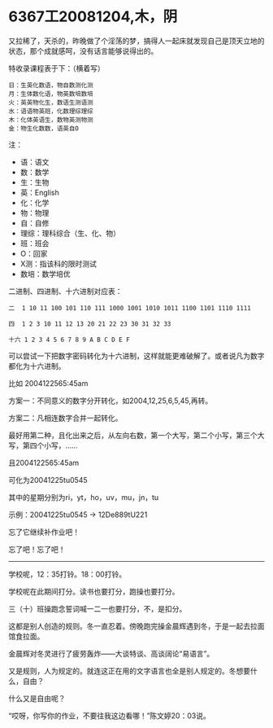 # 6367工20081204,木，阴

又拉稀了，天杀的，昨晚做了个淫荡的梦，搞得人一起床就发现自己是顶天立地的状态，那个成就感呵，没有话言能够说得出的。

特收录课程表于下：（横着写）

    日：生英化数语，物自数测化测
    月：生体数化语，物英数培数培
    火：英英物化生，数语生测语测
    水：语语物英班，化数理综理综
    木：化体英语生，数物英测物测
    金：物生化数数，语英自O

注：

- 语：语文
- 数：数学
- 生：生物
- 英：English
- 化：化学
- 物：物理
- 自：自修
- 理综：理科综合（生、化、物）
- 班：班会
- O：回家
- X测：指该科的限时测试
- 数培：数学培优

二进制、四进制、十六进制对应表：

    二  1 10 11 100 101 110 111 1000 1001 1010 1011 1100 1101 1110 1111

    四  1 2 3 10 11 12 13 20 21 22 23 30 31 32 33

    十六 1 2 3 4 5 6 7 8 9 A B C D E F
    
可以尝试一下把数字密码转化为十六进制，这样就能更难破解了。或者说凡为数字都化为十六进制。

比如 2004122565:45am

方案一：不同意义的数字分开转化，如2004,12,25,6,5,45,再转。

方案二：凡相连数字合并一起转化。

最好用第二种，且化出来之后，从左向右数，第一个大写，第二个小写，第三个大写，第四个小写，……

且2004122565:45am

可化为20041225tu0545

其中的星期分别为ri，yt，ho，uv，mu，jn，tu

示例：20041225tu0545 -> 12De889tU221

忘了它继续补作业吧！

忘了吧！忘了吧！

----

学校呢，12：35打铃。18：00打铃。

学校呢在此期间打分。读书也要打分，跑操也要打分。

三（十）班操跑念誓词喊一二一也要打分，不，是扣分。

这都是别人创造的规则。冬一直忍着。傍晚跑完操金晨辉遇到冬，于是一起去拉面馆食拉面。

金晨辉对冬灵进行了疲劳轰炸——大谈特谈、高谈阔论“易语言”。

又是规则，人为规定的。就连这正在用的文字语言也全是别人规定的。冬想要什么，自由？

什么又是自由呢？

“哎呀，你写你的作业，不要往我这边看哪！”陈文婷20：03说。
